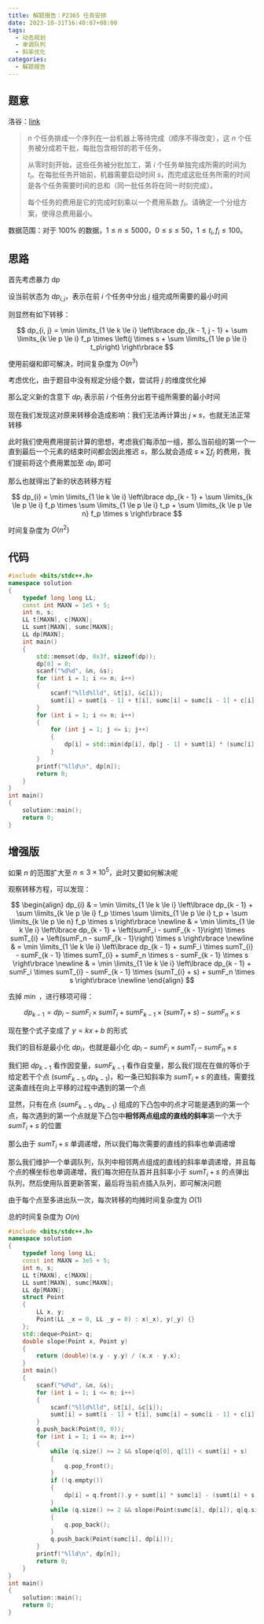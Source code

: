 ```yaml
---
title: 解题报告：P2365 任务安排
date: 2023-10-31T16:40:07+08:00
tags:
  - 动态规划
  - 单调队列
  - 斜率优化
categories:
  - 解题报告
---
```

## 题意

洛谷：[link](https://www.luogu.com.cn/problem/P2365)

> $n$ 个任务排成一个序列在一台机器上等待完成（顺序不得改变），这 $n$ 个任务被分成若干批，每批包含相邻的若干任务。
>
> 从零时刻开始，这些任务被分批加工，第 $i$ 个任务单独完成所需的时间为 $t_i$。在每批任务开始前，机器需要启动时间 $s$，而完成这批任务所需的时间是各个任务需要时间的总和（同一批任务将在同一时刻完成）。
>
> 每个任务的费用是它的完成时刻乘以一个费用系数 $f_i$。请确定一个分组方案，使得总费用最小。

<!-- more -->

数据范围：对于 $100\%$ 的数据，$1\le n \le 5000$，$0 \le s \le 50$，$1\le t_i,f_i \le 100$。

## 思路

首先考虑暴力 dp

设当前状态为 $dp_{i, j}$，表示在前 $i$ 个任务中分出 $j$ 组完成所需要的最小时间

则显然有如下转移：

$$
dp_{i, j} = \min \limits_{1 \le k \le i} \left\lbrace dp_{k - 1, j - 1} + \sum \limits_{k \le p \le i} f_p \times \left(j \times  s + \sum \limits_{1 \le p \le i} t_p\right) \right\rbrace
$$

使用前缀和即可解决，时间复杂度为 $O(n ^ 3)$

考虑优化，由于题目中没有规定分组个数，尝试将 $j$ 的维度优化掉

那么定义新的含意下 $dp_i$ 表示前 $i$ 个任务分出若干组所需要的最小时间

现在我们发现这对原来转移会造成影响：我们无法再计算出 $j \times s$，也就无法正常转移

此时我们使用费用提前计算的思想，考虑我们每添加一组，那么当前组的第一个一直到最后一个元素的结束时间都会因此推迟 $s$，那么就会造成 $s \times \sum f_j$ 的费用，我们提前将这个费用累加至 $dp_i$ 即可

那么也就得出了新的状态转移方程

$$
dp_{i} = \min \limits_{1 \le k \le i} \left\lbrace dp_{k - 1} + \sum \limits_{k \le p \le i} f_p \times \sum \limits_{1 \le p \le i} t_p + \sum \limits_{k \le p \le n} f_p \times s \right\rbrace
$$

时间复杂度为 $O(n ^ 2)$

## 代码

```cpp
#include <bits/stdc++.h>
namespace solution
{
    typedef long long LL;
    const int MAXN = 1e5 + 5;
    int n, s;
    LL t[MAXN], c[MAXN];
    LL sumt[MAXN], sumc[MAXN];
    LL dp[MAXN];
    int main()
    {
        std::memset(dp, 0x3f, sizeof(dp));
        dp[0] = 0;
        scanf("%d%d", &n, &s);
        for (int i = 1; i <= n; i++)
        {
            scanf("%lld%lld", &t[i], &c[i]);
            sumt[i] = sumt[i - 1] + t[i], sumc[i] = sumc[i - 1] + c[i];
        }
        for (int i = 1; i <= n; i++)
        {
            for (int j = 1; j <= i; j++)
            {
                dp[i] = std::min(dp[i], dp[j - 1] + sumt[i] * (sumc[i] - sumc[j - 1]) + s * (sumc[n] - sumc[j - 1]));
            }
        }
        printf("%lld\n", dp[n]);
        return 0;
    }
}
int main()
{
    solution::main();
    return 0;
}
```

## 增强版

如果 $n$ 的范围扩大至 $n \le 3 \times 10 ^ 5$，此时又要如何解决呢

观察转移方程，可以发现：

$$
\begin{align}
dp_{i} & = \min \limits_{1 \le k \le i} \left\lbrace dp_{k - 1} + \sum \limits_{k \le p \le i} f_p \times \sum \limits_{1 \le p \le i} t_p + \sum \limits_{k \le p \le n} f_p \times s \right\rbrace \newline
       & = \min \limits_{1 \le k \le i} \left\lbrace dp_{k - 1} + \left(sumF_i - sumF_{k - 1}\right) \times sumT_{i} +  \left(sumF_n - sumF_{k - 1}\right) \times s \right\rbrace \newline
       & = \min \limits_{1 \le k \le i} \left\lbrace dp_{k - 1} + sumF_i \times sumT_{i} - sumF_{k - 1} \times sumT_{i} +  sumF_n \times s - sumF_{k - 1} \times s \right\rbrace \newline
       & = \min \limits_{1 \le k \le i} \left\lbrace dp_{k - 1} + sumF_i \times sumT_{i} - sumF_{k - 1} \times (sumT_{i} + s) +  sumF_n \times s \right\rbrace \newline
\end{align}
$$

去掉 $\min$ ，进行移项可得：

$$
dp_{k - 1} = dp_i - sumF_i \times sumT_{i} + sumF_{k - 1} \times (sumT_{i} + s) - sumF_n \times s
$$

现在整个式子变成了 $y = kx + b$ 的形式

我们的目标是最小化 $dp_i$，也就是最小化 $dp_i - sumF_i \times sumT_{i} - sumF_n \times s$

我们把 $dp_{k - 1}$ 看作因变量，$sumF_{k - 1}$ 看作自变量，那么我们现在在做的等价于给定若干个点 $(sumF_{k - 1}, dp_{k - 1})$，和一条已知斜率为 $sumT_i + s$ 的直线，需要找这条直线在向上平移的过程中遇到的第一个点

显然，只有在点 $(sumF_{k - 1}, dp_{k - 1})$ 组成的下凸包中的点才可能是遇到的第一个点，每次遇到的第一个点就是下凸包中**相邻两点组成的直线的斜率**第一个大于 $sumT_i + s$ 的位置

那么由于 $sumT_i + s$ 单调递增，所以我们每次需要的直线的斜率也单调递增

那么我们维护一个单调队列，队列中相邻两点组成的直线的斜率单调递增，并且每个点的横坐标也单调递增，我们每次把在队首并且斜率小于 $sumT_i + s$ 的点弹出队列，然后使用队首更新答案，最后将当前点插入队列，即可解决问题

由于每个点至多进出队一次，每次转移的均摊时间复杂度为 $O(1)$

总的时间复杂度为 $O(n)$

```cpp
#include <bits/stdc++.h>
namespace solution
{
    typedef long long LL;
    const int MAXN = 3e5 + 5;
    int n, s;
    LL t[MAXN], c[MAXN];
    LL sumt[MAXN], sumc[MAXN];
    LL dp[MAXN];
    struct Point
    {
        LL x, y;
        Point(LL _x = 0, LL _y = 0) : x(_x), y(_y) {}
    };
    std::deque<Point> q;
    double slope(Point x, Point y)
    {
        return (double)(x.y - y.y) / (x.x - y.x);
    }
    int main()
    {
        scanf("%d%d", &n, &s);
        for (int i = 1; i <= n; i++)
        {
            scanf("%lld%lld", &t[i], &c[i]);
            sumt[i] = sumt[i - 1] + t[i], sumc[i] = sumc[i - 1] + c[i];
        }
        q.push_back(Point(0, 0));
        for (int i = 1; i <= n; i++)
        {
            while (q.size() >= 2 && slope(q[0], q[1]) < sumt[i] + s)
            {
                q.pop_front();
            }
            if (!q.empty())
            {
                dp[i] = q.front().y + sumt[i] * sumc[i] - (sumt[i] + s) * q.front().x + s * sumc[n];
            }
            while (q.size() >= 2 && slope(Point(sumc[i], dp[i]), q[q.size() - 1]) < slope(q[q.size() - 1], q[q.size() - 2]))
            {
                q.pop_back();
            }
            q.push_back(Point(sumc[i], dp[i]));
        }
        printf("%lld\n", dp[n]);
        return 0;
    }
}
int main()
{
    solution::main();
    return 0;
}
```
